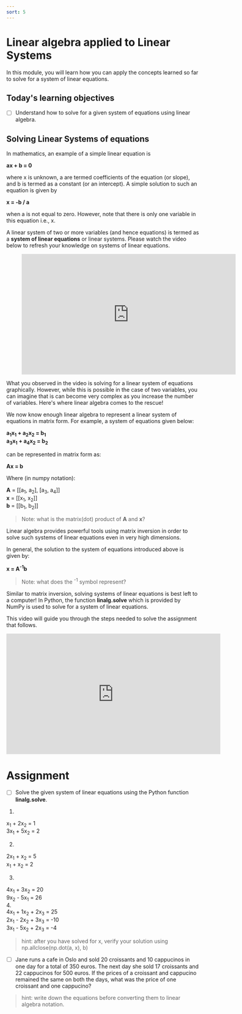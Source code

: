 ```yaml
---
sort: 5
---
```


# Linear algebra applied to Linear Systems

In this module, you will learn how you can apply the concepts learned so far to solve for a
 system of linear equations.

## Today's learning objectives
- [ ] Understand how to solve for a given system of equations using linear algebra.


## Solving Linear Systems of equations

In mathematics, an example of a simple linear equation is


**ax + b = 0**


where
x is unknown, a are termed coefficients of the equation (or slope), and b is termed as a
constant (or an intercept). A simple solution to such an equation is given by


**x = -b / a**


when a is not equal to zero. However, note that there is only one
variable in this equation i.e., x.

A linear system of two or more variables (and hence equations) is termed
as a **system of linear equations** or linear systems.
Please watch the video below to refresh
your knowledge on systems of linear equations.

<!-- blank line -->
<figure class="video_container">
<iframe width="560" height="315" src="https://www.youtube.com/embed/75m60SxFfJg?controls=0" title="YouTube video player" frameborder="0" allow="accelerometer; autoplay; clipboard-write; encrypted-media; gyroscope; picture-in-picture" allowfullscreen></iframe>
</figure>
<!-- blank line -->

What you observed in the video is solving for a linear system
of equations graphically. However, while this is possible in the case of
two variables, you can imagine that is can become very complex as you increase
the number of variables. Here's where linear algebra comes to the rescue!

We now know enough linear algebra to represent a linear system of equations
in matrix form. For example, a system of equations given below:

**a<sub>1</sub>x<sub>1</sub> + a<sub>2</sub>x<sub>2</sub> = b<sub>1</sub>**
<br>
**a<sub>3</sub>x<sub>1</sub> + a<sub>4</sub>x<sub>2</sub> = b<sub>2</sub>**

can be represented in matrix form as:

**Ax = b**

Where (in numpy notation):

**A** = [[a<sub>1</sub>, a<sub>2</sub>], [a<sub>3</sub>, a<sub>4</sub>]]
<br>
**x** = [[x<sub>1</sub>, x<sub>2</sub>]]
<br>
**b** = [[b<sub>1</sub>, b<sub>2</sub>]]

> Note: what is the matrix(dot) product of **A** and **x**?

Linear algebra provides powerful tools using matrix inversion in order to solve
such systems of linear equations even in very high dimensions.

In general, the solution to the system of equations introduced above is given by:

**x = A<sup>-1</sup>b**

> Note: what does the <sup>-1</sup> symbol represent?

Similar to matrix inversion, solving systems of linear equations is best left
to a computer! In Python, the function **linalg.solve** which is provided by
NumPy is used to solve for a system of linear equations. 

This video will guide you through the steps needed to solve the assignment that follows.

<iframe width="560" height="315" src="https://www.youtube.com/embed/AqIrdW2-K6k" title="YouTube video player" frameborder="0" allow="accelerometer; autoplay; clipboard-write; encrypted-media; gyroscope; picture-in-picture; web-share" allowfullscreen></iframe>

# Assignment

- [ ] Solve the given system of linear equations using the Python function
  **linalg.solve**.


1. <br>
x<sub>1</sub> + 2x<sub>2</sub> = 1
<br>
3x<sub>1</sub> + 5x<sub>2</sub> = 2


2. <br>
2x<sub>1</sub> + x<sub>2</sub> = 5
<br>
x<sub>1</sub> + x<sub>2</sub> = 2
<br>

3. <br>
4x<sub>1</sub> + 3x<sub>2</sub> = 20
<br>
9x<sub>2</sub> - 5x<sub>1</sub> = 26
<br>
4.<br>
4x<sub>1</sub> + 1x<sub>2</sub> + 2x<sub>3</sub> = 25
<br>
2x<sub>1</sub> - 2x<sub>2</sub> + 3x<sub>3</sub>  = -10
<br>
3x<sub>1</sub> - 5x<sub>2</sub> + 2x<sub>3</sub>  = -4


>  hint: after you have solved for x, verify your solution using np.allclose(np.dot(a, x), b)

- [ ]  Jane runs a cafe in Oslo and sold 20 croissants and 10 cappucinos in one day for a total of
350 euros. The next day she sold 17 croissants and 22 cappucinos for 500 euros. If the prices of a croissant and cappucino remained the same on both the days, what was the price of one croissant and one cappucino?

>  hint: write down the equations before converting them to linear algebra notation.

